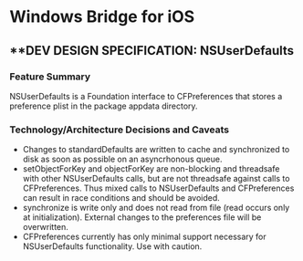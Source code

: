 # Windows Bridge for iOS

## **DEV DESIGN SPECIFICATION: NSUserDefaults

### Feature Summary

NSUserDefaults is a Foundation interface to CFPreferences that stores a preference plist in the package appdata directory.

### Technology/Architecture Decisions and Caveats

- Changes to standardDefaults are written to cache and synchronized to disk as soon as possible on an asyncrhonous queue.
- setObjectForKey and objectForKey are non-blocking and threadsafe with other NSUserDefaults calls, but are not threadsafe against calls to CFPreferences. Thus mixed calls to NSUserDefaults and CFPreferences can result in race conditions and should be avoided.
- synchronize is write only and does not read from file (read occurs only at initialization). External changes to the preferences file will be overwritten.
- CFPreferences currently has only minimal support necessary for NSUserDefaults functionality. Use with caution.
